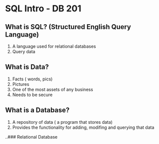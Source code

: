 # SQL Intro - DB 201

## What is SQL? (Structured English Query Language)
1. A language used for relational databases
2. Query data 

## What is Data?
1. Facts ( words, pics)
2. Pictures
3. One of the most assets of any business
4. Needs to be secure

## What is a Database?
1. A repository of data ( a program that stores data)
2. Provides the functionality for adding, modifing and querying that data

..### Relational Database


